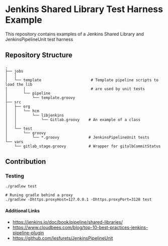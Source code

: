# Jenkins Shared Library Test Harness Example
This repository contains examples of a Jenkins Shared Library
and JenkinsPipelineUnit test harness

## Repository Structure
```
.
├── jobs
│   │
│   └── template                      # Template pipeline scripts to load the lib
|       |                             # are used by unit tests
│       └── pipeline
│           └── template.groovy
├── src
│   ├── org
│   │   └── hcm
│   │       └── libjenkins
│   │           └── Gitlab.groovy    # An example of a class
│   │
│   └── test
│       └── groovy
│           └── *.groovy             # JenkinsPipelineUnit tests
└── vars
    └── gitlab_stage.groovy          # Wrapper for gitalbCommitStatus
```

## Contribution

###  Testing
```
./gradlew test

# Runing gradle behind a proxy
./gradlew -Dhttps.proxyHost=127.0.0.1 -Dhttps.proxyPort=3128 test
```

#### Additional Links
* https://jenkins.io/doc/book/pipeline/shared-libraries/
* https://www.cloudbees.com/blog/top-10-best-practices-jenkins-pipeline-plugin
* https://github.com/lesfurets/JenkinsPipelineUnit
